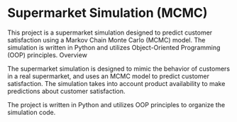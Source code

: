 # Supermarket Simulation (MCMC)

This project is a supermarket simulation designed to predict customer satisfaction using a Markov Chain Monte Carlo (MCMC) model. The simulation is written in Python and utilizes Object-Oriented Programming (OOP) principles.
Overview

The supermarket simulation is designed to mimic the behavior of customers in a real supermarket, and uses an MCMC model to predict customer satisfaction. The simulation takes into account product availability to make predictions about customer satisfaction.

The project is written in Python and utilizes OOP principles to organize the simulation code.